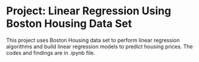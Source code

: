 # Project: Linear Regression Using Boston Housing Data Set

This project uses Boston Housing data set to perform linear regression algorithms and build linear regression models to predict housing prices. The codes and findings are in .ipynb file.
